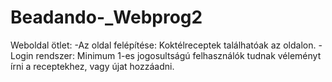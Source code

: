 # Beadando-_Webprog2

Weboldal ötlet:
  -Az oldal felépítése: Koktélreceptek találhatóak az oldalon.
  -Login rendszer: Minimum 1-es jogosultságú felhasználók tudnak véleményt írni a receptekhez, vagy újat hozzáadni.
